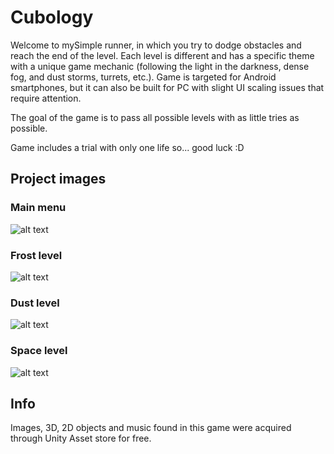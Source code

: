 # Cubology 

Welcome to mySimple runner, in which you try to dodge obstacles and reach the end of the level. 
Each level is different and has a specific theme with a unique game mechanic 
(following the light in the darkness, dense fog, and dust storms, turrets, etc.). 
Game is targeted for Android smartphones, but 
it can also be built for PC with slight UI scaling issues that require attention.

The goal of the game is to pass all possible levels with as little tries as possible. 

Game includes a trial with only one life so... good luck :D

## Project images
### Main menu
![alt text](https://github.com/Gilderko/GameDesignProject/blob/main/LevelImages/MainMenu.png?raw=true)

### Frost level
![alt text](https://github.com/Gilderko/GameDesignProject/blob/main/LevelImages/FrostLevel.png?raw=true)

### Dust level
![alt text](https://github.com/Gilderko/GameDesignProject/blob/main/LevelImages/DesertLevel.png?raw=true)

### Space level
![alt text](https://github.com/Gilderko/GameDesignProject/blob/main/LevelImages/SpaceLevel.png?raw=true)

## Info
Images, 3D, 2D objects and music found in this game were acquired through Unity Asset store for free.
